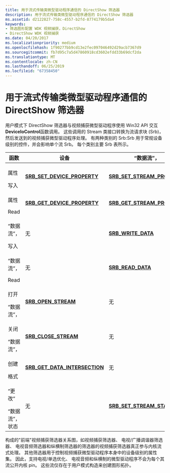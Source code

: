 ```yaml
---
title: 用于流式传输类微型驱动程序通信的 DirectShow 筛选器
description: 用于流式传输类微型驱动程序通信的 DirectShow 筛选器
ms.assetid: d2122827-758c-4557-b2fd-8774179b5da4
keywords:
- 筛选图形配置 WDK 视频捕获，DirectShow
- DirectShow WDK 视频捕获
ms.date: 04/20/2017
ms.localizationpriority: medium
ms.openlocfilehash: 1f90277bb9cd13e2fec097046492d29acb7367d9
ms.sourcegitcommit: fb7d95c7a5d47860918cd3602efdd33b69dcf2da
ms.translationtype: MT
ms.contentlocale: zh-CN
ms.lasthandoff: 06/25/2019
ms.locfileid: "67358450"
---
```

# <a name="directshow-filter-to-stream-class-minidriver-communication"></a>用于流式传输类微型驱动程序通信的 DirectShow 筛选器


用户模式下 DirectShow 筛选器与视频捕获微型驱动程序使用 Win32 API 交互**DeviceIoControl**函数调用。 这些调用的 Stream 类接口转换为流请求块 (Srb)，然后发送到的视频捕获微型驱动程序处理。 有两种类别的 Srb:Srb 用于常规设备级别的控件，并会影响单个流 Srb。 每个类别主要 Srb 表所示。

<table>
<colgroup>
<col width="33%" />
<col width="33%" />
<col width="33%" />
</colgroup>
<thead>
<tr class="header">
<th>函数</th>
<th>设备</th>
<th>“数据流”，</th>
</tr>
</thead>
<tbody>
<tr class="odd">
<td><p>属性</p>
<div>
 
</div>
写入</td>
<td><p><a href="https://docs.microsoft.com/windows-hardware/drivers/stream/srb-set-device-property" data-raw-source="[&lt;strong&gt;SRB_SET_DEVICE_PROPERTY&lt;/strong&gt;](https://docs.microsoft.com/windows-hardware/drivers/stream/srb-set-device-property)"><strong>SRB_SET_DEVICE_PROPERTY</strong></a></p></td>
<td><p><a href="https://docs.microsoft.com/windows-hardware/drivers/stream/srb-set-stream-property" data-raw-source="[&lt;strong&gt;SRB_SET_STREAM_PROPERTY&lt;/strong&gt;](https://docs.microsoft.com/windows-hardware/drivers/stream/srb-set-stream-property)"><strong>SRB_SET_STREAM_PROPERTY</strong></a></p></td>
</tr>
<tr class="even">
<td><p>属性</p>
<div>
 
</div>
Read</td>
<td><p><a href="https://docs.microsoft.com/windows-hardware/drivers/stream/srb-get-device-property" data-raw-source="[&lt;strong&gt;SRB_GET_DEVICE_PROPERTY&lt;/strong&gt;](https://docs.microsoft.com/windows-hardware/drivers/stream/srb-get-device-property)"><strong>SRB_GET_DEVICE_PROPERTY</strong></a></p></td>
<td><p><a href="https://docs.microsoft.com/windows-hardware/drivers/stream/srb-get-stream-property" data-raw-source="[&lt;strong&gt;SRB_GET_STREAM_PROPERTY&lt;/strong&gt;](https://docs.microsoft.com/windows-hardware/drivers/stream/srb-get-stream-property)"><strong>SRB_GET_STREAM_PROPERTY</strong></a></p></td>
</tr>
<tr class="odd">
<td><p>“数据流”，</p>
<div>
 
</div>
写入</td>
<td><p>无</p></td>
<td><p><a href="https://docs.microsoft.com/windows-hardware/drivers/stream/srb-write-data" data-raw-source="[&lt;strong&gt;SRB_WRITE_DATA&lt;/strong&gt;](https://docs.microsoft.com/windows-hardware/drivers/stream/srb-write-data)"><strong>SRB_WRITE_DATA</strong></a></p></td>
</tr>
<tr class="even">
<td><p>“数据流”，</p>
<div>
 
</div>
Read</td>
<td><p>无</p></td>
<td><p><a href="https://docs.microsoft.com/windows-hardware/drivers/stream/srb-read-data" data-raw-source="[&lt;strong&gt;SRB_READ_DATA&lt;/strong&gt;](https://docs.microsoft.com/windows-hardware/drivers/stream/srb-read-data)"><strong>SRB_READ_DATA</strong></a></p></td>
</tr>
<tr class="odd">
<td><p>打开</p>
<div>
 
</div>
“数据流”，</td>
<td><p><a href="https://docs.microsoft.com/windows-hardware/drivers/stream/srb-open-stream" data-raw-source="[&lt;strong&gt;SRB_OPEN_STREAM&lt;/strong&gt;](https://docs.microsoft.com/windows-hardware/drivers/stream/srb-open-stream)"><strong>SRB_OPEN_STREAM</strong></a></p></td>
<td><p>无</p></td>
</tr>
<tr class="even">
<td><p>关闭</p>
<div>
 
</div>
“数据流”，</td>
<td><p><a href="https://docs.microsoft.com/windows-hardware/drivers/stream/srb-close-stream" data-raw-source="[&lt;strong&gt;SRB_CLOSE_STREAM&lt;/strong&gt;](https://docs.microsoft.com/windows-hardware/drivers/stream/srb-close-stream)"><strong>SRB_CLOSE_STREAM</strong></a></p></td>
<td><p>无</p></td>
</tr>
<tr class="odd">
<td><p>创建</p>
<div>
 
</div>
格式</td>
<td><p><a href="https://docs.microsoft.com/windows-hardware/drivers/stream/srb-get-data-intersection" data-raw-source="[&lt;strong&gt;SRB_GET_DATA_INTERSECTION&lt;/strong&gt;](https://docs.microsoft.com/windows-hardware/drivers/stream/srb-get-data-intersection)"><strong>SRB_GET_DATA_INTERSECTION</strong></a></p></td>
<td><p>无</p></td>
</tr>
<tr class="even">
<td><p>“更改”</p>
<div>
 
</div>
“数据流”，
<div>
 
</div>
状态</td>
<td><p>无</p></td>
<td><p><a href="https://docs.microsoft.com/windows-hardware/drivers/stream/srb-set-stream-state" data-raw-source="[&lt;strong&gt;SRB_SET_STREAM_STATE&lt;/strong&gt;](https://docs.microsoft.com/windows-hardware/drivers/stream/srb-set-stream-state)"><strong>SRB_SET_STREAM_STATE</strong></a></p></td>
</tr>
</tbody>
</table>

 

构成的"前端"视频捕获筛选器关系图，如视频捕获筛选器、 电视/广播调谐器筛选器、 电视音频筛选器和纵横制筛选器的筛选器的视频捕获筛选器真正参与内核流式处理。 其他筛选器用于控制视频捕获微型驱动程序本身中的设备级别的属性集。 因此，支持电视/单选优化、 电视音频和纵横制的微型驱动程序不会为每个其流公开内核 pin。 这些流仅存在于用户模式构造来创建图形拓扑。

 

 




